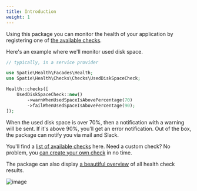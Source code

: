 ```yaml
---
title: Introduction
weight: 1
---
```


Using this package you can monitor the health of your application by registering one of [the available checks](/docs/laravel-health/v1/available-checks/overview).

Here's an example where we'll monitor used disk space.

```php
// typically, in a service provider

use Spatie\Health\Facades\Health;
use Spatie\Health\Checks\Checks\UsedDiskSpaceCheck;

Health::checks([
    UsedDiskSpaceCheck::new()
        ->warnWhenUsedSpaceIsAbovePercentage(70)
        ->failWhenUsedSpaceIsAbovePercentage(90);
]);
```

When the used disk space is over 70%, then a notification with a warning will be sent. If it's above 90%, you'll get an error notification. Out of the box, the package can notify you via mail and Slack.

You'll find a [list of available checks](docs/laravel-health/v1/available-checks/overview) here. Need a custom check? No problem, you [can create your own check](/docs/laravel-health/v1/basic-usage/creating-custom-checks) in no time.

The package can also display [a beautiful overview](/docs/laravel-health/v1/viewing-results/on-a-webpage) of all health check results.

![image](/docs/laravel-health/v1/images/list-web-dark.png)
